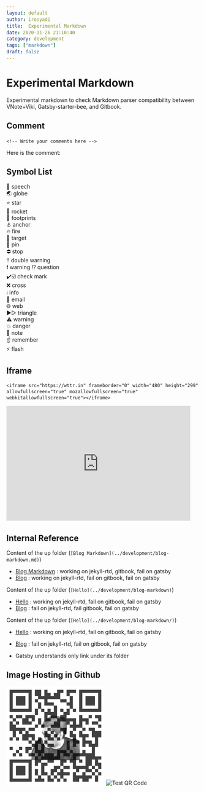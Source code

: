```yaml
---
layout: default
author: irosyadi
title:  Experimental Markdown
date: 2020-11-26 21:10:40
category: development
tags: ["markdown"]
draft: false
---
```


#  Experimental Markdown

Experimental markdown to check Markdown parser compatibility between VNote+Viki, Gatsby-starter-bee, and Gitbook.


## Comment
`<!-- Write your comments here -->`

Here is the comment:  
<!-- Write your comments here -->

## Symbol List

💬 speech  
🌏️ globe  
⭐️ star  
🚀 rocket  
👣 footprints  
⚓️ anchor  
🔥 fire  
🎯 target  
📌 pin  
⛔ stop  
‼️ double warning  
❗️ warning
⁉️ question  
✔️☑️ check mark  
❌ cross  
ℹ️ info  
📧 email  
🌐 web  
▶▷ triangle  
⚠️ warning  
💥 danger  
📝 note  
☝️ remember  
⚡️ flash

## Iframe
```
<iframe src="https://wttr.in" frameborder="0" width="480" height="299" allowfullscreen="true" mozallowfullscreen="true" webkitallowfullscreen="true"></iframe>
```

<iframe src="https://wttr.in" frameborder="0" width="480" height="299" allowfullscreen="true" mozallowfullscreen="true" webkitallowfullscreen="true"></iframe>

## Internal Reference

Content of the up folder (`[Blog Markdown](../development/blog-markdown.md)`)
- [Blog Markdown](../development/blog-markdown.md) : working on jekyll-rtd, gitbook, fail on gatsby
- [Blog](../blog/readme.md) : working on jekyll-rtd, fail on gitbook, fail on gatsby

Content of the up folder (`[Hello](../development/blog-markdown)`)
- [Hello](../development/blog-markdown)  : working on jekyll-rtd, fail on gitbook, fail on gatsby
- [Blog](../blog/readme) : fail on jekyll-rtd, fail gitbook, fail on gatsby

Content of the up folder (`[Hello](../development/blog-markdown/)`)
- [Hello](../development/blog-markdown/) : working on jekyll-rtd, fail on gitbook, fail on gatsby
- [Blog](../blog/readme/) : fail on jekyll-rtd, fail on gitbook, fail on gatsby

- Gatsby understands only link under its folder

## Image Hosting in Github
![QR Code Image-small](_v_images/20201220183102525_18817.png)
![Test QR Code](file:///C:/Users/imron/Pictures/foto%20imron/imron-qr/QR%20Code%20Image-small.png)